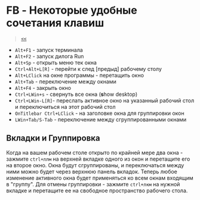 # FB - Некоторые удобные сочетания клавиш

> [`<<`](index.md)

- `Alt+F1` - запуск терминала
- `Alt+F2` - запуск дилога Run
- `Alt+Sp` - открыть меню тек окна
- `Ctrl+Alt+L[R]` - перейти к след [предыд] рабочему столу
- `Alt+LClick` на окне программы - перетащить окно
- `Alt+Tab` - переключение между окнами
- `Alt+F4` - закрыть окно
- `Ctrl+LWin+s` - свернуть все окна (**s**how desktop)
- `Ctrl+LWin-L[R]`- переслать активное окно на указанный рабочий стол и переключиться на этот рабочий стол
- `OnTitlebar Ctrl+LClick` - на заголовке окна для группировки окон
- `LWin+Tab/S-Tab` - переключение между сгруппированными окнами

## Вкладки и Группировка

Когда на вашем рабочем столе открыто по крайней мере два окна - зажмите `ctrl+ллм` на верхней вкладке одного из окон и перетащите его на второе окно. Окна будут сгруппированы, и переключаться между ними можно будет через верхнюю панель вкладок. Теперь любое изменение активного окна будет применяться ко всем окнам входящим в "группу". Для отмены группировки - зажмите `ctrl+лкм` на нужной вкладке и перетащите ее на свободное пространство рабочего стола. 
